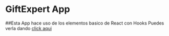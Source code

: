 # GiftExpert App
##Esta App hace uso de los elementos basico de React con Hooks
Puedes verla dando [click aqui](https://mpercif.github.io/gift-expert/)

